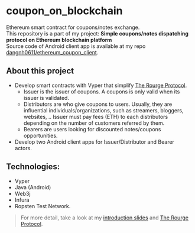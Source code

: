 # coupon_on_blockchain
Ethereum smart contract for coupons/notes exchange.  
This repository is a part of my project: **Simple coupons/notes dispatching protocol on Ethereum blockchain platform**   
Source code of Android client app is available at my repo [dangnh0611/ethereum_coupon_client](https://github.com/dangnh0611/ethereum_coupon_client). 

## About this project
- Develop smart contracts with Vyper that simplify [The Rourge Protocol](https://rouge.network).
    - Issuer is the issuer of coupons. A coupons is only valid when its issuer is validated.
    - Distributors are who give coupons to users. Usually, they are influential individuals/organizations, such as streamers, bloggers, websites, .. Issuer must pay fees (ETH) to each distributors depending on the number of customers referred by them.
    - Bearers are users looking for discounted notes/coupons opportunities.
- Develop two Android client apps for Issuer/Distributor and Bearer actors.
## Technologies: 
- Vyper
- Java (Android)
- Web3j
- Infura
- Ropsten Test Network.


>For more detail, take a look at my [introduction slides](./intro.pdf) and [The Rourge Protocol](https://rouge.network).


